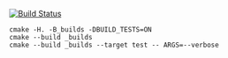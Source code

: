 [![Build Status](https://travis-ci.org/KadrusBAG/rb_tree.svg?branch=master)](https://travis-ci.org/KadrusBAG/rb_tree)
```
cmake -H. -B_builds -DBUILD_TESTS=ON
cmake --build _builds
cmake --build _builds --target test -- ARGS=--verbose
```
 
